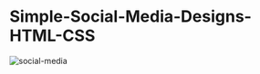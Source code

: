 # Simple-Social-Media-Designs-HTML-CSS
![social-media](https://user-images.githubusercontent.com/96984377/235909070-256ec5a1-739d-42a2-bb36-d11893a7ffb5.jpg)
